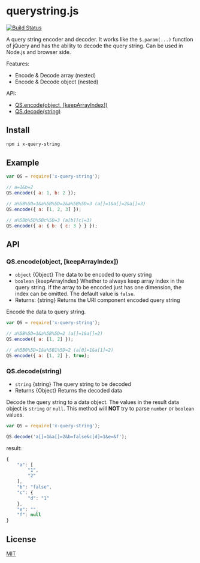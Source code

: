 # querystring.js

[![Build Status](https://travis-ci.org/john-yuan/querystring.js.svg?branch=master)](https://travis-ci.org/john-yuan/querystring.js)

A query string encoder and decoder. It works like the `$.param(...)` function of jQuery and has the ability to decode the query string. Can be used in Node.js and browser side.

Features:

* Encode & Decode array (nested)
* Encode & Decode object (nested)

API:

* [QS.encode(object, [keepArrayIndex])](#qsencodeobject-keeparrayindex)
* [QS.decode(string)](#qsdecodestring)

## Install

```bash
npm i x-query-string
```

## Example

```js
var QS = require('x-query-string');

// a=1&b=2
QS.encode({ a: 1, b: 2 });

// a%5B%5D=1&a%5B%5D=2&a%5B%5D=3 (a[]=1&a[]=2&a[]=3)
QS.encode({ a: [1, 2, 3] });

// a%5Bb%5D%5Bc%5D=3 (a[b][c]=3)
QS.encode({ a: { b: { c: 3 } } });
```

## API

### QS.encode(object, [keepArrayIndex])

* `object` {Object} The data to be encoded to query string
* `boolean` {keepArrayIndex} Whether to always keep array index in the query string. If the array to be encoded just has one dimension, the index can be omitted. The default value is `false`.
* Returns: {string} Returns the URI component encoded query string

Encode the data to query string.

```js
var QS = require('x-query-string');

// a%5B%5D=1&a%5B%5D=2 (a[]=1&a[]=2)
QS.encode({ a: [1, 2] });

// a%5B0%5D=1&a%5B1%5D=2 (a[0]=1&a[1]=2)
QS.encode({ a: [1, 2] }, true);
```

### QS.decode(string)

* `string` {string} The query string to be decoded
* Returns {Object} Returns the decoded data

Decode the query string to a data object. The values in the result data object is `string` or `null`. This method will **NOT** try to parse `number` or `boolean` values.

```js
var QS = require('x-query-string');

QS.decode('a[]=1&a[]=2&b=false&c[d]=1&e=&f');
```

result:

```js
{
    "a": [
        "1",
        "2"
    ],
    "b": "false",
    "c": {
        "d": "1"
    },
    "e": "",
    "f": null
}
```

## License

[MIT](./LICENSE "MIT")
